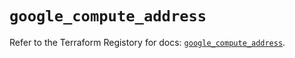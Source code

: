 # `google_compute_address`

Refer to the Terraform Registory for docs: [`google_compute_address`](https://registry.terraform.io/providers/hashicorp/google/4.73.1/docs/resources/compute_address).
